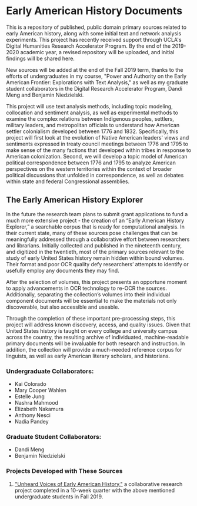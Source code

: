 # Early American History Documents

This is a repository of published, public domain primary sources related to early American history, along with some initial text and network analysis experiments. This project has recently received support through UCLA's Digital Humanities Research Accelerator Program. By the end of the 2019-2020 academic year, a revised repository will be uploaded, and initial findings will be shared here.

New sources will be added at the end of the Fall 2019 term, thanks to the efforts of undergraduates in my course, "Power and Authority on the Early American Frontier: Explorations with Text Analysis," as well as my graduate student collaborators in the Digital Research Accelerator Program, Dandi Meng and Benjamin Niedzielski. 

This project will use text analysis methods, including topic modeling, collocation and sentiment analysis, as well as experimental methods to examine the complex relations between Indigenous peoples, settlers, military leaders, and metropolitan officials to understand how American settler colonialism developed between 1776 and 1832. Specifically, this project will first look at the evolution of Native American leaders' views and sentiments expressed in treaty council meetings between 1776 and 1795 to make sense of the many factions that developed within tribes in response to American colonization. Second, we will develop a topic model of American political correspondence between 1776 and 1795 to analyze American perspectives on the western territories within the context of broader political discussions that unfolded in correspondence, as well as debates within state and federal Congressional assemblies.

## The Early American History Explorer
In the future the research team plans to submit grant applications to fund a much more extensive project - the creation of an “Early American History Explorer,” a searchable corpus that is ready for computational analysis. In their current state, many of these sources pose challenges that can be meaningfully addressed through a collaborative effort between researchers and librarians. Initially collected and published in the nineteenth century, and digitized in the twentieth, most of the primary sources relevant to the study of early United States history remain hidden within bound volumes. Their format and poor OCR quality defy researchers’ attempts to identify or usefully employ any documents they may find. 

After the selection of volumes, this project presents an opportune moment to apply advancements in OCR technology to re-OCR the sources. Additionally, separating the collection’s volumes into their individual component documents will be essential to make the materials not only discoverable, but also accessible and useable. 

Through the completion of these important pre-processing steps, this project will address known discovery, access, and quality issues.  Given that United States history is taught on every college and university campus across the country, the resulting archive of individuated, machine-readable primary documents will be invaluable for both research and instruction. In addition, the collection will provide a much-needed reference corpus for linguists, as well as early American literary scholars, and historians.

### Undergraduate Collaborators:
<ul>
  <li>Kai Colorado</li>
  <li>Mary Cooper Wahlen</li>
  <li>Estelle Jung</li>
  <li>Nashra Mahmood</li>
  <li>Elizabeth Nakamura</li>
  <li>Anthony Nesci</li>
  <li>Nadia Pandey</li>
</ul>

### Graduate Student Collaborators:
<ul>
  <li>Dandi Meng</li>
  <li>Benjamin Niedzielski</li>
</ul>

### Projects Developed with These Sources
<ol>
  <li><a href="https://asandersgarcia.humspace.ucla.edu/courses/earlyamhistory/">"Unheard Voices of Early American History,"</a> a collaborative research project completed in a 10-week quarter with the above mentioned undergraduate students in Fall 2019.</li>
</ol>
